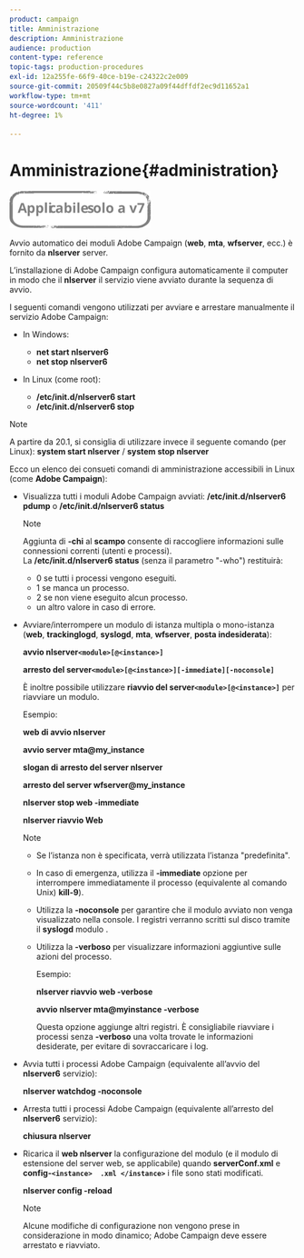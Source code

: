 ```yaml
---
product: campaign
title: Amministrazione
description: Amministrazione
audience: production
content-type: reference
topic-tags: production-procedures
exl-id: 12a255fe-66f9-40ce-b19e-c24322c2e009
source-git-commit: 20509f44c5b8e0827a09f44dffdf2ec9d11652a1
workflow-type: tm+mt
source-wordcount: '411'
ht-degree: 1%

---
```


# Amministrazione{#administration}

![](../../assets/v7-only.svg)

Avvio automatico dei moduli Adobe Campaign (**web**, **mta**, **wfserver**, ecc.) è fornito da **nlserver** server.

L’installazione di Adobe Campaign configura automaticamente il computer in modo che il **nlserver** il servizio viene avviato durante la sequenza di avvio.

I seguenti comandi vengono utilizzati per avviare e arrestare manualmente il servizio Adobe Campaign:

* In Windows:

   * **net start nlserver6**
   * **net stop nlserver6**

* In Linux (come root):

   * **/etc/init.d/nlserver6 start**
   * **/etc/init.d/nlserver6 stop**

>[!NOTE]
>
>A partire da 20.1, si consiglia di utilizzare invece il seguente comando (per Linux): **system start nlserver** / **system stop nlserver**

Ecco un elenco dei consueti comandi di amministrazione accessibili in Linux (come **Adobe Campaign**):

* Visualizza tutti i moduli Adobe Campaign avviati: **/etc/init.d/nlserver6 pdump** o **/etc/init.d/nlserver6 status**

   >[!NOTE]
   >
   >Aggiunta di **-chi** al **scampo** consente di raccogliere informazioni sulle connessioni correnti (utenti e processi).\
   >La **/etc/init.d/nlserver6 status** (senza il parametro &quot;-who&quot;) restituirà:
   >
   >    * 0 se tutti i processi vengono eseguiti.
   >    * 1 se manca un processo.
   >    * 2 se non viene eseguito alcun processo.
   >    * un altro valore in caso di errore.


* Avviare/interrompere un modulo di istanza multipla o mono-istanza (**web**, **trackinglogd**, **syslogd**, **mta**, **wfserver**, **posta indesiderata**):

   **avvio nlserver`<module>[@<instance>]`**

   **arresto del server`<module>[@<instance>][-immediate][-noconsole]`**

   È inoltre possibile utilizzare **riavvio del server`<module>[@<instance>]`** per riavviare un modulo.

   Esempio:

   **web di avvio nlserver**

   **avvio server mta@my_instance**

   **slogan di arresto del server nlserver**

   **arresto del server wfserver@my_instance**

   **nlserver stop web -immediate**

   **nlserver riavvio Web**

   >[!NOTE]
   >
   >* Se l’istanza non è specificata, verrà utilizzata l’istanza &quot;predefinita&quot;.
   >* In caso di emergenza, utilizza il **-immediate** opzione per interrompere immediatamente il processo (equivalente al comando Unix) **kill-9**).
   >* Utilizza la **-noconsole** per garantire che il modulo avviato non venga visualizzato nella console. I registri verranno scritti sul disco tramite il **syslogd** modulo .
   >* Utilizza la **-verboso** per visualizzare informazioni aggiuntive sulle azioni del processo.
   >
   >   Esempio:
   >
   >   **nlserver riavvio web -verbose**
   >
   >   **avvio nlserver mta@myinstance -verbose**
   >
   >   Questa opzione aggiunge altri registri. È consigliabile riavviare i processi senza **-verboso** una volta trovate le informazioni desiderate, per evitare di sovraccaricare i log.


* Avvia tutti i processi Adobe Campaign (equivalente all’avvio del **nlserver6** servizio):

   **nlserver watchdog -noconsole**

* Arresta tutti i processi Adobe Campaign (equivalente all’arresto del **nlserver6** servizio):

   **chiusura nlserver**

* Ricarica il **web nlserver** la configurazione del modulo (e il modulo di estensione del server web, se applicabile) quando **serverConf.xml** e **config-`<instance>  .xml </instance>`** i file sono stati modificati.

   **nlserver config -reload**

   >[!NOTE]
   >
   >Alcune modifiche di configurazione non vengono prese in considerazione in modo dinamico; Adobe Campaign deve essere arrestato e riavviato.
